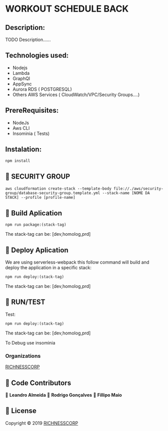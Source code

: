 # WORKOUT SCHEDULE BACK

## Description:

TODO Description......
## Technologies used:
- Nodejs
- Lambda
- GraphQl
- AppSync
- Aurora RDS ( POSTGRESQL)
- Others AWS Services ( CloudWatch/VPC/Security Groups....)
## PrereRequisites:

- NodeJs
- Aws CLI
- Insominia ( Tests)

## Instalation:

```
npm install
```
## 🚀 SECURITY GROUP

####

```
aws cloudformation create-stack --template-body file://./aws/security-group/database-security-group.template.yml --stack-name [NOME DA STACK] --profile [profile-name]
```

## 🔨 Build Aplication

```
npm run package:(stack-tag)
```

The stack-tag can be: [dev,homolog,prd]

## 🚀 Deploy Aplication

We are using serverless-webpack this follow command will build and deploy the application in a specific stack:

```
npm run deploy:(stack-tag)
```

The stack-tag can be: [dev,homolog,prd]

## 🏃 RUN/TEST

Test:

```
npm run deploy:(stack-tag)
```

The stack-tag can be: [dev,homolog,prd]

To Debug use insominia

### Organizations

[RICHNESSCORP](https://www.nossosite.com.br/)

## 🤝 Code Contributors

👤 **Leandro Almeida**
👤 **Rodrigo Gonçalves**
👤 **Fillipo Maio**

## 📝 License

Copyright © 2019 [RICHNESSCORP](https://www.nossosite.com.br/)